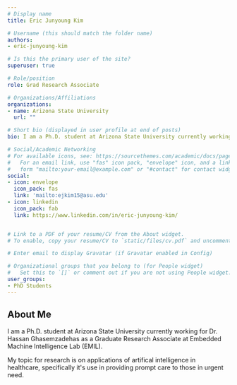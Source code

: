 ```yaml
---
# Display name
title: Eric Junyoung Kim

# Username (this should match the folder name)
authors:
- eric-junyoung-kim

# Is this the primary user of the site?
superuser: true

# Role/position
role: Grad Research Associate

# Organizations/Affiliations
organizations:
- name: Arizona State University
  url: ""

# Short bio (displayed in user profile at end of posts)
bio: I am a Ph.D. student at Arizona State University currently working for Dr. Hassan Ghasemzadehas as a Graduate Research Associate at Embedded Machine Intelligence Lab (EMIL).

# Social/Academic Networking
# For available icons, see: https://sourcethemes.com/academic/docs/page-builder/#icons
#   For an email link, use "fas" icon pack, "envelope" icon, and a link in the
#   form "mailto:your-email@example.com" or "#contact" for contact widget.
social:
- icon: envelope
  icon_pack: fas
  link: 'mailto:ejkim15@asu.edu'
- icon: linkedin
  icon_pack: fab
  link: https://www.linkedin.com/in/eric-junyoung-kim/


# Link to a PDF of your resume/CV from the About widget.
# To enable, copy your resume/CV to `static/files/cv.pdf` and uncomment the lines below.

# Enter email to display Gravatar (if Gravatar enabled in Config)

# Organizational groups that you belong to (for People widget)
#   Set this to `[]` or comment out if you are not using People widget.
user_groups:
- PhD Students
---
```

## About Me
I am a Ph.D. student at Arizona State University currently working for Dr. Hassan Ghasemzadehas as a Graduate Research Associate at Embedded Machine Intelligence Lab (EMIL).

My topic for research is on applications of artifical intelligence in healthcare, specifically it's use in providing prompt care to those in urgent need.
